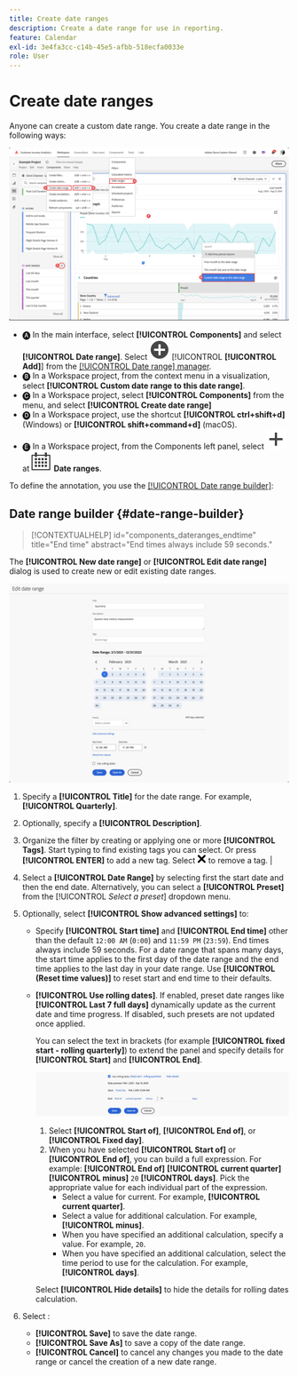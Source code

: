 ```yaml
---
title: Create date ranges
description: Create a date range for use in reporting.
feature: Calendar
exl-id: 3e4fa3cc-c14b-45e5-afbb-518ecfa0033e
role: User
---
```

# Create date ranges


Anyone can create a custom date range. You create a date range in the following ways:

![Create an annotation](assets/create-date-range.png)

* 🅐 In the main interface, select **[!UICONTROL Components]** and select **[!UICONTROL Date range]**. Select ![AddCircle](/help/assets/icons/AddCircle.svg) [!UICONTROL **[!UICONTROL Add]**] from the [[!UICONTROL Date range] manager](/help/components/date-ranges/manage.md). 
* 🅑 In a Workspace project, from the context menu in a visualization, select **[!UICONTROL Custom date range to this date range]**.
* 🅒 In a Workspace project, select **[!UICONTROL Components]** from the menu, and select **[!UICONTROL Create date range]**
* 🅓 In a Workspace project, use the shortcut **[!UICONTROL ctrl+shift+d]** (Windows) or **[!UICONTROL shift+command+d]** (macOS). 
* 🅔 In a Workspace project, from the Components left panel, select ![Add](/help/assets/icons/Add.svg) at ![Calendar](/help/assets/icons/Calendar.svg) **Date ranges**.

To define the annotation, you use the [[!UICONTROL Date range builder]](#annotation-builder):

<!-- Should we really mention API here. If so, we can do it all over the place in the docs...
| **Use the [Customer Journey Analytics Annotations API](https://developer.adobe.com/cja-apis/docs/endpoints/annotations/)** | The Customer Journey Analytics Annotations APIs allow you to create, update, or retrieve annotations programmatically through Adobe Developer. These APIs use the same data and methods that Adobe uses inside the product UI. |
-->


## Date range builder {#date-range-builder}

<!-- markdownlint-disable MD034 -->

>[!CONTEXTUALHELP]
>id="components_dateranges_endtime"
>title="End time"
>abstract="End times always include 59 seconds."

<!-- markdownlint-enable MD034 -->




The **[!UICONTROL New date range]** or **[!UICONTROL Edit date range]** dialog is used to create new or edit existing date ranges.

![Annotation details window showing fields and options described in the next section.](assets/edit-date-range.png)


1. Specify a **[!UICONTROL Title]** for the date range. For example, **[!UICONTROL Quarterly]**.
1. Optionally, specify a **[!UICONTROL Description]**.
1. Organize the filter by creating or applying one or more **[!UICONTROL Tags]**. Start typing to find existing tags you can select. Or press **[!UICONTROL ENTER]** to add a new tag. Select ![CrossSize75](/help/assets/icons/CrossSize75.svg) to remove a tag. |
1. Select a **[!UICONTROL Date Range]** by selecting first the start date and then the end date. 
   Alternatively, you can select a **[!UICONTROL Preset]** from the [!UICONTROL *Select a preset*] dropdown menu.

1. Optionally, select **[!UICONTROL Show advanced settings]** to:

   * Specify **[!UICONTROL Start time]** and **[!UICONTROL End time]** other than the default `12:00 AM` (`0:00`) and `11:59 PM` (`23:59`). End times always include 59 seconds. For a date range that spans many days, the start time applies to the first day of the date range and the end time applies to the last day in your date range. Use **[!UICONTROL (Reset time values)]** to reset start and end time to their defaults.
   * **[!UICONTROL Use rolling dates]**. If enabled, preset date ranges like **[!UICONTROL Last 7 full days]** dynamically update as the current date and time progress. If disabled, such presets are not updated once applied.

     You can select the text in brackets (for example **[!UICONTROL fixed start - rolling quarterly]**) to extend the panel and specify details for **[!UICONTROL Start]** and **[!UICONTROL End]**.

     ![Rollinf dates](assets/rolliing-dates.png)

     1. Select **[!UICONTROL Start of]**, **[!UICONTROL End of]**, or **[!UICONTROL Fixed day]**.
     1. When you have selected **[!UICONTROL Start of]** or **[!UICONTROL End of]**, you can build a full expression. For example: **[!UICONTROL End of]** **[!UICONTROL current quarter]** **[!UICONTROL minus]** `20` **[!UICONTROL days]**. Pick the appropriate value for each individual part of the expression.
        * Select a value for current. For example, **[!UICONTROL current quarter]**.
        * Select a value for additional calculation. For example, **[!UICONTROL minus]**.
        * When you have specified an additional calculation, specify a value. For example, `20`.
        * When you have specified an additional calculation, select the time period to use for the calculation. For example, **[!UICONTROL days]**.
       
     Select **[!UICONTROL Hide details]** to hide the details for rolling dates calculation.

1. Select :
   * **[!UICONTROL Save]** to save the date range.
   * **[!UICONTROL Save As]** to save a copy of the date range. 
   * **[!UICONTROL Cancel]** to cancel any changes you made to the date range or cancel the creation of a new date range.


<!--


You can create a date range using either of the following two methods:

* Directly in a workspace project by clicking the '`+`' button next to the list of date range components on the left
* Within the date range manager

To create a date range in the date range manager:

1. Log in to [analytics.adobe.com](https://analytics.adobe.com) using your AdobeID credentials.
1. Navigate to [!UICONTROL Components] > [!UICONTROL Date Ranges].
1. Click the [!UICONTROL Add] button to open the modal window that creates a date range.

## Create a date range modal window

The modal window has four fields you can edit:

* **Date range**: The date range you want for this component.
* **Title**: The name you want for this component. The title is used in workspace projects.
* **Description**: The description you want for this component. The description is seen when clicking the ![i](../assets/i.png) icon.
* **Tags**: Use tags to organize your date ranges. A date range can belong to multiple tags.

## Selecting a date range

When clicking the date range in the modal window, you have several options:

* **Calendar**: Select the start and end date.
* **Use rolling dates**: Check this box if you want the date range to change as time goes on. Do not check this box if you want your date range to remain static.
* **Select preset**: Use this drop-down selection if you want a custom date range based on a range that Adobe offers by default. When you select a preset, you can further customize the date range to suit your needs. It does not affect the preset that Adobe offers.

## Rolling date ranges

If you want a rolling date range, you can customize when it rolls. You can control when the start and end dates roll independently of each other.

* **When the date starts**: Choose if the date starts at the beginning of a time period, at the end of a time period, or use a fixed day.
* **The time period to use**: Choose how often the date range rolls. You can have it roll every day, every week, every month, every quarter, or every year.
* **Offset**: Choose the offset of the date range. You can add or subtract days, weeks, months, quarters, or years.

## Rolling date examples

Some date ranges can be useful in certain reports.

Year-to-date:

```text
Start: Start of current year
End: End of current day
```

Last Thursday to this Thursday:

```text
Start: Start of current week minus 3 days
End: Start of current week plus 4 days
```

Fiscal year (for example, if a fiscal year starts in December)

```text
Start: Start of current year minus 1 month
End: End of current year minus 1 month
```


-->